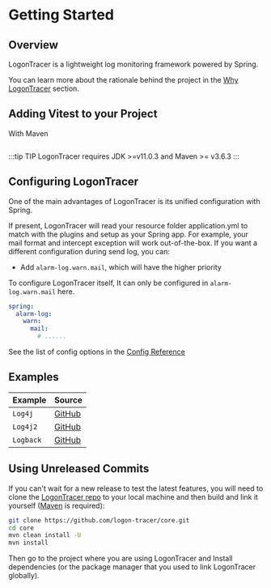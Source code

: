 # Getting Started

## Overview

LogonTracer is a lightweight log monitoring framework powered by Spring.

You can learn more about the rationale behind the project in the [Why LogonTracer](./why) section.

## Adding Vitest to your Project

With Maven

```xml

```

:::tip TIP
LogonTracer requires JDK >=v11.0.3 and Maven >= v3.6.3
:::

## Configuring LogonTracer

One of the main advantages of LogonTracer is its unified configuration with Spring.

If present, LogonTracer will read your resource folder application.yml to match with the plugins and setup as your Spring app. For example, your mail format and intercept exception will work out-of-the-box. If you want a different configuration during send log, you can:

- Add `alarm-log.warn.mail`, which will have the higher priority

To configure LogonTracer itself, It can only be configured in `alarm-log.warn.mail` here.

```yaml
spring:
  alarm-log:
    warn:
      mail:
        # ......
```

See the list of config options in the [Config Reference](/config/)

## Examples

| Example | Source |
|---|---|
| `Log4j` | [GitHub](https://github.com/logon-tracer/core/tree/main/example/spring-boot-log4j) |
| `Log4j2` | [GitHub](https://github.com/logon-tracer/core/tree/main/example/spring-boot-log4j2) |
| `Logback` | [GitHub](https://github.com/logon-tracer/core/tree/main/example/spring-boot-logback) |

## Using Unreleased Commits

If you can't wait for a new release to test the latest features, you will need to clone the [LogonTracer repo](https://github.com/logon-tracer/core) to your local machine and then build and link it yourself ([Maven](https://maven.apache.org/index.html) is required):

```sh
git clone https://github.com/logon-tracer/core.git
cd core
mvn clean install -U
mvn install
```

Then go to the project where you are using LogonTracer and Install dependencies (or the package manager that you used to link LogonTracer globally).
